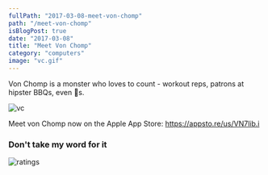 ```yaml
---
fullPath: "2017-03-08-meet-von-chomp"
path: "/meet-von-chomp"
isBlogPost: true
date: "2017-03-08"
title: "Meet Von Chomp"
category: "computers"
image: "vc.gif"
---
```


Von Chomp is a monster who loves to count - workout reps, patrons at hipster BBQs, even 🍪s. 

![vc](./images/vc.gif)

Meet von Chomp now on the Apple App Store: https://appsto.re/us/VN7lib.i 

### Don't take my word for it

![ratings](./images/ratings.png)